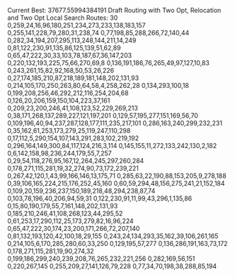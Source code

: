 Current Best: 37677.55994384191
Draft Routing with Two Opt, Relocation and Two Opt Local Search
Routes:
30
0,259,24,16,96,180,251,234,273,233,138,183,157
0,255,141,228,79,280,31,238,74
0,77,198,85,288,266,72,140,44
0,282,34,194,207,295,113,248,144,211,14,249
0,81,122,230,91,135,86,125,139,51,62,89
0,65,47,222,30,33,103,78,187,67,36,147,203
0,220,132,193,225,75,66,270,69,8
0,136,191,186,76,265,49,97,127,10,83
0,243,261,15,82,92,168,50,53,26,226
0,27,174,185,210,87,218,189,181,148,202,131,93
0,214,105,170,250,263,80,64,58,4,258,262,28
0,134,293,100,18
0,199,208,256,46,292,212,116,254,204,68
0,126,20,206,159,150,104,223,37,161
0,209,23,200,246,41,108,123,52,229,269,213
0,38,171,268,137,289,227,121,197,201
0,129,57,195,277,151,169,56,70
0,109,196,40,94,237,287,128,177,111,235,217,101
0,286,163,240,299,232,231
0,35,162,61,253,173,279,25,119,247,110,298
0,17,112,5,290,154,107,143,291,283,102,219,192
0,296,164,149,300,84,117,124,216,3,114
0,145,155,11,272,133,242,130,2,182
0,6,142,158,98,236,244,179,55,7,257
0,29,54,118,276,95,167,12,264,245,297,260,284
0,178,271,115,281,19,32,274,90,73,172,239,221
0,267,42,120,1,43,99,166,146,13,175,71
0,285,63,22,190,88,153,205,9,278,188
0,39,106,165,224,215,176,252,45,160
0,60,59,294,48,156,275,241,21,152,184
0,109,20,159,236,237,150,189,218,48,294,238,87,74
0,103,78,196,40,206,94,59,31
0,122,230,91,11,99,43,296,1,135,86
0,15,80,190,179,55,7,161,148,202,131,93
0,185,210,246,41,108,268,123,44,295,52
0,61,253,17,290,112,25,173,279,82,16,96,224
0,65,47,222,30,174,23,200,171,266,72,207,140
0,81,132,193,120,42,100,18,29,155
0,243,24,134,293,35,162,39,106,261,165
0,214,105,6,170,285,280,60,33,250
0,129,195,57,277
0,136,286,191,163,73,172
0,178,271,115,281,19,90,274,32
0,199,186,299,240,239,208,76,265,232,221,256
0,282,169,56,151
0,220,267,145
0,255,209,27,141,126,79,228
0,77,34,70,198,38,288,85,194
